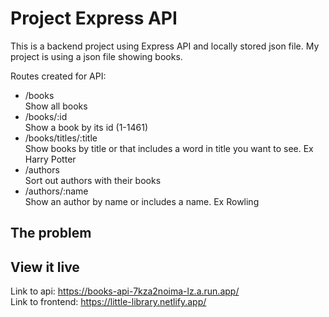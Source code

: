 # Project Express API

This is a backend project using Express API and locally stored json file. My project is using a json file showing books.

Routes created for API:

- /books <br/>
Show all books <br/>
- /books/:id <br/>
Show a book by its id (1-1461) <br/>
- /books/titles/:title <br/>
Show books by title or that includes a word in title you want to see. Ex Harry Potter <br/>
- /authors <br/>
Sort out authors with their books <br/>
- /authors/:name <br/>
Show an author by name or includes a name. Ex Rowling <br/>


## The problem


## View it live

Link to api: https://books-api-7kza2noima-lz.a.run.app/ <br/>
Link to frontend: https://little-library.netlify.app/
